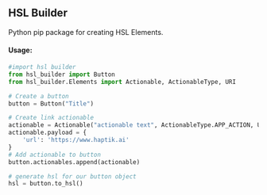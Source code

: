 ## HSL Builder

Python pip package for creating HSL Elements.

#### Usage:
```python
#import hsl builder
from hsl_builder import Button
from hsl_builder.Elements import Actionable, ActionableType, URI

# Create a button
button = Button("Title")

# Create link actionable
actionable = Actionable("actionable text", ActionableType.APP_ACTION, URI.LINK)
actionable.payload = {
    'url': 'https://www.haptik.ai'
}
# Add actionable to button
button.actionables.append(actionable)

# generate hsl for our button object
hsl = button.to_hsl()
```